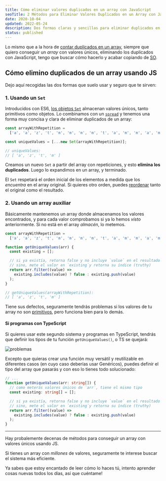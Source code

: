 ```yaml
---
title: Cómo eliminar valores duplicados en un array con JavaScript
seoTitle: 2 Métodos para Eliminar Valores Duplicados en un Array con JavaScript o TS
date: 2020-10-04
updated: 2022-05-24
description: Dos formas claras y sencillas para eliminar duplicados en un conjunto con JavaScript y devolver solo valores únicos, para primitivos y objetos
status: published
---
```


Lo mismo que a la hora de [contar duplicados en un array](/javascript/como-contar-duplicados-array-javascript/), siempre que quiero conseguir un *array* con valores únicos, eliminando los duplicados con JavaScript, tengo que buscar cómo hacerlo y acabar copiando de [SO](https://stackoverflow.com/questions/9229645/remove-duplicate-values-from-js-array).

## Cómo elimino duplicados de un array usando JS

Dejo aquí recogidas las dos formas que suelo usar y seguro que te sirven:

### 1. Usando un `Set`

Introducidos con ES6, [los objetos `Set`](https://developer.mozilla.org/es/docs/Web/JavaScript/Reference/Global_Objects/Set) almacenan valores únicos, tanto primitivos como objetos. Lo combinamos con un [`spread`](https://developer.mozilla.org/es/docs/Web/JavaScript/Reference/Operators/Spread_syntax) y tenemos una forma muy concisa y clara de eliminar duplicados de un array:

```js
const arrayWithRepetition =
  ['a', 'a', 'z', 't', 'm', 'm', 'm', 'm', 't', 'a', 'm', 'm', 'a', 'm' ];

const uniqueValues = [...new Set(arrayWithRepetition)];

// uniqueValues:
// [ 'a', 'z', 't', 'm' ]
```

Creamos un nuevo `Set` a partir del array con repeticiones, y esto **elimina los duplicados**. Luego lo expandimos en un array, y terminado.

El `Set` respetará el orden inicial de los elementos a medida que los *encuentra* en el array original. Si quieres otro orden, puedes [reordenar](/javascript/como-funciona-metodo-sort/) tanto el original como el resultado.

### 2. Usando un array auxiliar

Básicamente mantenemos un array donde almacenamos los valores encontrados, y para cada valor comprobamos si ya lo hemos *visto* anteriormente. Si no está en el array *almacén*, lo metemos.

```js
const arrayWithRepetition =
  ['a', 'a', 'z', 't', 'm', 'm', 'm', 'm', 't', 'a', 'm', 'm', 'a', 'm' ];

function getUniqueValues(arr) {
  const existing = [];

  // si ya existía, retorna false y no incluye `value` en el resultado
  // sino, mete el valor en `existing`y retorna su índice (truthy)
  return arr.filter((value) =>
    existing.includes(value) ? false : existing.push(value)
  );
}

// getUniqueValues(arrayWithRepetition):
// [ 'a', 'z', 't', 'm' ]
```

Tiene sus defectos, seguramente tendrás problemas si los valores de tu array no son [primitivos](https://developer.mozilla.org/es/docs/Glossary/Primitive), pero funciona bien para lo demás.

#### Si programas con TypeScript

Si quieres usar este segundo sistema y programas en TypeScript, tendrás que definir los tipos de tu función `getUniqueValues()`, o TS se quejará:

![problemas](/posts/duplicates-problemas.png)

Excepto que quieras crear una función muy versátil y reutilizable en diferentes casos (en cuyo caso deberías usar Genéricos), puedes definir el tipo del array que pasarás y con eso lo tienes todo solucionado:

```ts
// ...
function getUniqueValues(arr: string[]) {
  // como meterás valores únicos de `arr`, tiene el mismo tipo
  const existing: string[] = [];

  // si ya existía, retorna false y no incluye `value` en el resultado
  // sino, mete el valor en `existing`y retorna su índice (truthy)
  return arr.filter((value) =>
    existing.includes(value) ? false : existing.push(value)
  );
}
```

---

Hay probalemente decenas de métodos para conseguir un array con valores únicos usando JS.

Si tienes un array con *millones* de valores, seguramente te interese buscar el sistema más eficiente.

Ya sabes que estoy encantado de leer cómo lo haces tú, intento aprender cosas nuevas todos los días, así que cuéntame!
